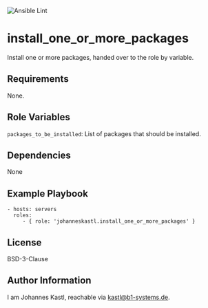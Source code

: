 ![Ansible Lint](https://github.com/johanneskastl/ansible-role-install_one_or_more_packages/workflows/Ansible%20Lint/badge.svg)

install_one_or_more_packages
=========

Install one or more packages, handed over to the role by variable.

Requirements
------------

None.

Role Variables
--------------

`packages_to_be_installed`: List of packages that should be installed.

Dependencies
------------

None

Example Playbook
----------------

    - hosts: servers
      roles:
         - { role: 'johanneskastl.install_one_or_more_packages' }

License
-------

BSD-3-Clause

Author Information
------------------

I am Johannes Kastl, reachable via kastl@b1-systems.de.
